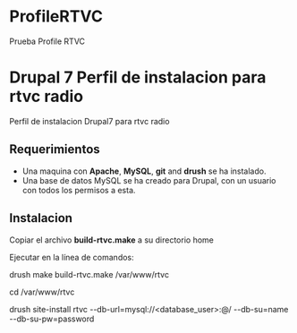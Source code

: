 ProfileRTVC
===========

Prueba Profile RTVC
# Drupal 7 Perfil de instalacion para rtvc radio #

Perfil de instalacion Drupal7 para rtvc radio

## Requerimientos ##

* Una maquina con **Apache**, **MySQL**, **git** and **drush** se ha instalado.
* Una base de datos MySQL se ha creado para Drupal, con un usuario con todos los permisos a esta.

## Instalacion ##

Copiar el archivo **build-rtvc.make** a su directorio home

Ejecutar en la línea de comandos:
 
  drush make build-rtvc.make /var/www/rtvc
  
  cd /var/www/rtvc
  
  drush site-install rtvc --db-url=mysql://<database_user>:<database-user-password>@<database host>/<database name> --db-su=name --db-su-pw=password



